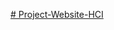 [# Project-Website-HCI](https://www.figma.com/design/fbCLqYSQnHmvAcrw1mUpJu/KUASAN-WEB?node-id=0-1&t=D83PhP2aXx8Ru9Z8-1)
